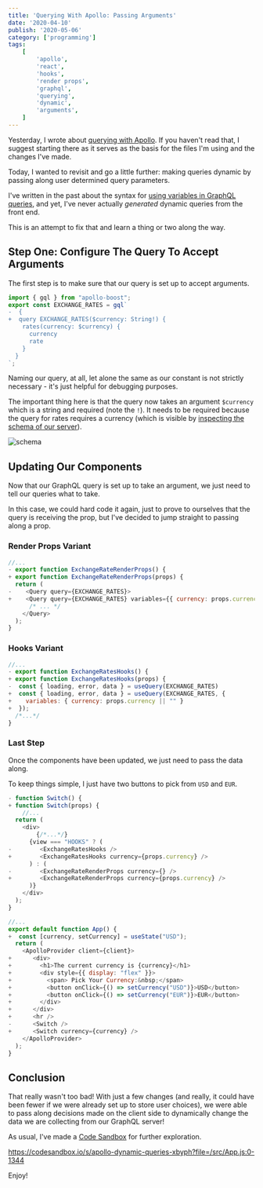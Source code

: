 ```yaml
---
title: 'Querying With Apollo: Passing Arguments'
date: '2020-04-10'
publish: '2020-05-06'
category: ['programming']
tags:
    [
        'apollo',
        'react',
        'hooks',
        'render props',
        'graphql',
        'querying',
        'dynamic',
        'arguments',
    ]
---
```


Yesterday, I wrote about [querying with Apollo](querying-with-apollo-renderprops-vs-hooks). If you haven't read that, I suggest starting there as it serves as the basis for the files I'm using and the changes I've made.

Today, I wanted to revisit and go a little further: making queries dynamic by passing along user determined query parameters.

I've written in the past about the syntax for [using variables in GraphQL queries](graphql-variable-queries/), and yet, I've never actually _generated_ dynamic queries from the front end.

This is an attempt to fix that and learn a thing or two along the way.

## Step One: Configure The Query To Accept Arguments

The first step is to make sure that our query is set up to accept arguments.

```diff:title=query.js
import { gql } from "apollo-boost";
export const EXCHANGE_RATES = gql`
-  {
+  query EXCHANGE_RATES($currency: String!) {
    rates(currency: $currency) {
      currency
      rate
    }
  }
`;
```

Naming our query, at all, let alone the same as our constant is not strictly necessary - it's just helpful for debugging purposes.

The important thing here is that the query now takes an argument `$currency` which is a string and required (note the `!`). It needs to be required because the query for rates requires a currency (which is visible by [inspecting the schema of our server](https://48p1r2roz4.sse.codesandbox.io/)).

![schema](https://res.cloudinary.com/scweiss1/image/upload/v1593197251/code-comments/schema_gji0jj.png)

## Updating Our Components

Now that our GraphQL query is set up to take an argument, we just need to tell our queries what to take.

In this case, we could hard code it again, just to prove to ourselves that the query is receiving the prop, but I've decided to jump straight to passing along a prop.

### Render Props Variant

```diff:title=ExchangeRateRenderProps.js
//...
- export function ExchangeRateRenderProps() {
+ export function ExchangeRateRenderProps(props) {
  return (
-    <Query query={EXCHANGE_RATES}>
+    <Query query={EXCHANGE_RATES} variables={{ currency: props.currency || "" }}>
      /* ... */
    </Query>
  );
}

```

### Hooks Variant

```diff:title=ExchangeRateHooks.js
//...
- export function ExchangeRatesHooks() {
+ export function ExchangeRatesHooks(props) {
-  const { loading, error, data } = useQuery(EXCHANGE_RATES)
+  const { loading, error, data } = useQuery(EXCHANGE_RATES, {
+    variables: { currency: props.currency || "" }
+  });
  /*...*/
}

```

### Last Step

Once the components have been updated, we just need to pass the data along.

To keep things simple, I just have two buttons to pick from `USD` and `EUR`.

```diff:title=App.js
- function Switch() {
+ function Switch(props) {
	//...
  return (
    <div>
		{/*...*/}
      {view === "HOOKS" ? (
-        <ExchangeRatesHooks />
+        <ExchangeRatesHooks currency={props.currency} />
      ) : (
-        <ExchangeRateRenderProps currency={} />
+        <ExchangeRateRenderProps currency={props.currency} />
      )}
    </div>
  );
}

//...
export default function App() {
+  const [currency, setCurrency] = useState("USD");
  return (
    <ApolloProvider client={client}>
+      <div>
+        <h1>The current currency is {currency}</h1>
+        <div style={{ display: "flex" }}>
+          <span> Pick Your Currency:&nbsp;</span>
+          <button onClick={() => setCurrency("USD")}>USD</button>
+          <button onClick={() => setCurrency("EUR")}>EUR</button>
+        </div>
+      </div>
+      <hr />
-      <Switch />
+      <Switch currency={currency} />
    </ApolloProvider>
  );
}
```

## Conclusion

That really wasn't too bad! With just a few changes (and really, it could have been fewer if we were already set up to store user choices), we were able to pass along decisions made on the client side to dynamically change the data we are collecting from our GraphQL server!

As usual, I've made a [Code Sandbox](https://codesandbox.io/s/apollo-dynamic-queries-xbyph?file=/src/App.js:0-1344) for further exploration.

https://codesandbox.io/s/apollo-dynamic-queries-xbyph?file=/src/App.js:0-1344

Enjoy!
